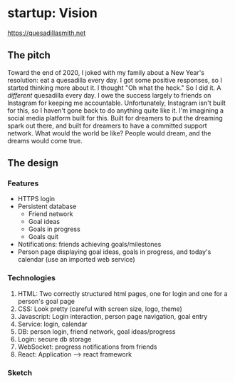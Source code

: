 # startup: Vision
https://quesadillasmith.net
## The pitch

Toward the end of 2020, I joked with my family about a New Year's resolution: eat a quesadilla every day. I got some positive responses, so I started thinking more about it. I thought "Oh what the heck." So I did it. A _different_ quesadilla every day. I owe the success largely to friends on Instagram for keeping me accountable. Unfortunately, Instagram isn't built for this, so I haven't gone back to do anything quite like it. I'm imagining a social media platform built for this. Built for dreamers to put the dreaming spark out there, and built for dreamers to have a committed support network. What would the world be like? People would dream, and the dreams would come true.

## The design
### Features
- HTTPS login
- Persistent database
  - Friend network
  - Goal ideas
  - Goals in progress
  - Goals quit
- Notifications: friends achieving goals/milestones
- Person page displaying goal ideas, goals in progress, and today's calendar (use an imported web service)

### Technologies
1. HTML: Two correctly structured html pages, one for login and one for a person's goal page
2. CSS: Look pretty (careful with screen size, logo, theme)
3. Javascript: Login interaction, person page navigation, goal entry
4. Service: login, calendar
5. DB: person login, friend network, goal ideas/progress
6. Login: secure db storage
7. WebSocket: progress notifications from friends
8. React: Application --> react framework

### Sketch
